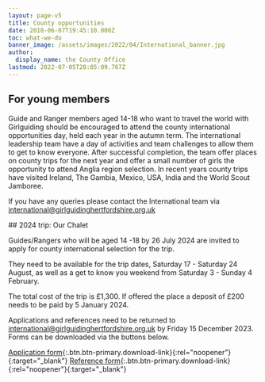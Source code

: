 ```yaml
---
layout: page-v5
title: County opportunities
date: 2018-06-07T19:45:10.000Z
toc: what-we-do
banner_image: /assets/images/2022/04/International_banner.jpg
author:
  display_name: the County Office
lastmod: 2022-07-05T20:05:09.767Z
---
```

## For young members

Guide and Ranger members aged 14-18 who want to travel the world with Girlguiding should be encouraged to attend the county international opportunities day, held each year in the autumn term.  The international leadership team have a day of activities and team challenges to allow them to get to know everyone. After successful completion, the team offer places on county trips for the next year and offer a small number of girls the opportunity to attend Anglia region selection. In recent years county trips have visited Ireland, The Gambia, Mexico, USA, India and the World Scout Jamboree.

If you have any queries please contact the International team via <international@girlguidinghertfordshire.org.uk>

<div class="alert alert-info" markdown="1">
## 2024 trip: Our Chalet
  
Guides/Rangers who will be aged 14 -18 by 26 July 2024 are invited to apply for county international selection for the trip.  

They need to be available for the trip dates, Saturday 17 - Saturday 24 August, as well as a get to know you weekend from Saturday 3 - Sunday 4 February.  

The total cost of the trip is £1,300.  If offered the place a deposit of £200 needs to be paid by 5 January 2024.

Applications and references need to be returned to <international@girlguidinghertfordshire.org.uk> by Friday 15 December 2023. Forms can be downloaded via the buttons below.

[Application form](/assets/docs/2023/our-chalet-2024-application-form.docx){:.btn.btn-primary.download-link}{:rel="noopener"}{:target="_blank"} [Reference form](/assets/docs/2023/our-chalet-2024-reference-form.docx){:.btn.btn-primary.download-link}{:rel="noopener"}{:target="_blank"}
</div>
